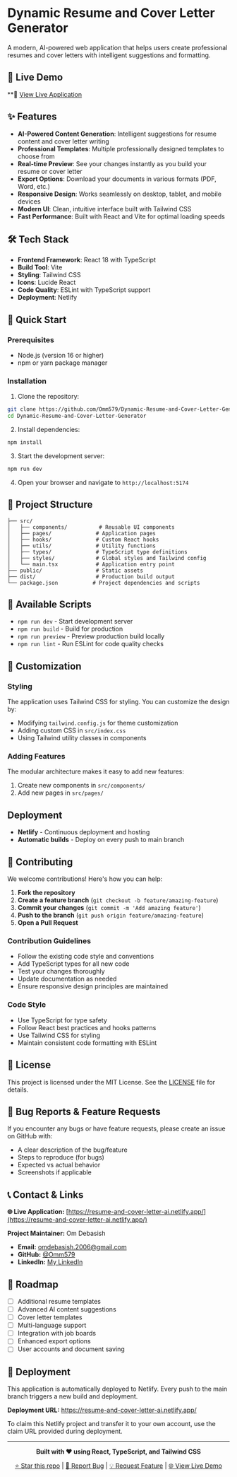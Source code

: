 # Dynamic Resume and Cover Letter Generator

A modern, AI-powered web application that helps users create professional resumes and cover letters with intelligent suggestions and formatting.

## 🔗 Live Demo

**🚀 [View Live Application](https://resume-and-cover-letter-ai.netlify.app/)

## ✨ Features

- **AI-Powered Content Generation**: Intelligent suggestions for resume content and cover letter writing
- **Professional Templates**: Multiple professionally designed templates to choose from
- **Real-time Preview**: See your changes instantly as you build your resume or cover letter
- **Export Options**: Download your documents in various formats (PDF, Word, etc.)
- **Responsive Design**: Works seamlessly on desktop, tablet, and mobile devices
- **Modern UI**: Clean, intuitive interface built with Tailwind CSS
- **Fast Performance**: Built with React and Vite for optimal loading speeds

## 🛠️ Tech Stack

- **Frontend Framework**: React 18 with TypeScript
- **Build Tool**: Vite
- **Styling**: Tailwind CSS
- **Icons**: Lucide React
- **Code Quality**: ESLint with TypeScript support
- **Deployment**: Netlify

## 🚀 Quick Start

### Prerequisites

- Node.js (version 16 or higher)
- npm or yarn package manager

### Installation

1. Clone the repository:
```bash
git clone https://github.com/Omm579/Dynamic-Resume-and-Cover-Letter-Generator.git
cd Dynamic-Resume-and-Cover-Letter-Generator
```

2. Install dependencies:
```bash
npm install
```

3. Start the development server:
```bash
npm run dev
```

4. Open your browser and navigate to `http://localhost:5174`

## 📁 Project Structure

```
├── src/
│   ├── components/          # Reusable UI components
│   ├── pages/              # Application pages
│   ├── hooks/              # Custom React hooks
│   ├── utils/              # Utility functions
│   ├── types/              # TypeScript type definitions
│   ├── styles/             # Global styles and Tailwind config
│   └── main.tsx            # Application entry point
├── public/                 # Static assets
├── dist/                   # Production build output
└── package.json           # Project dependencies and scripts
```

## 🔧 Available Scripts

- `npm run dev` - Start development server
- `npm run build` - Build for production
- `npm run preview` - Preview production build locally
- `npm run lint` - Run ESLint for code quality checks

## 🎨 Customization

### Styling
The application uses Tailwind CSS for styling. You can customize the design by:
- Modifying `tailwind.config.js` for theme customization
- Adding custom CSS in `src/index.css`
- Using Tailwind utility classes in components

### Adding Features
The modular architecture makes it easy to add new features:
1. Create new components in `src/components/`
2. Add new pages in `src/pages/`

## **Deployment**
- **Netlify** - Continuous deployment and hosting
- **Automatic builds** - Deploy on every push to main branch

## 🤝 Contributing

We welcome contributions! Here's how you can help:

1. **Fork the repository**
2. **Create a feature branch** (`git checkout -b feature/amazing-feature`)
3. **Commit your changes** (`git commit -m 'Add amazing feature'`)
4. **Push to the branch** (`git push origin feature/amazing-feature`)
5. **Open a Pull Request**

### **Contribution Guidelines**
- Follow the existing code style and conventions
- Add TypeScript types for all new code
- Test your changes thoroughly
- Update documentation as needed
- Ensure responsive design principles are maintained

### Code Style

- Use TypeScript for type safety
- Follow React best practices and hooks patterns
- Use Tailwind CSS for styling
- Maintain consistent code formatting with ESLint

## 📄 License

This project is licensed under the MIT License. See the [LICENSE](LICENSE) file for details.

## 🐛 Bug Reports & Feature Requests

If you encounter any bugs or have feature requests, please create an issue on GitHub with:
- A clear description of the bug/feature
- Steps to reproduce (for bugs)
- Expected vs actual behavior
- Screenshots if applicable

## 📞 Contact & Links

**🌐 Live Application:** [https://resume-and-cover-letter-ai.netlify.app/](https://resume-and-cover-letter-ai.netlify.app/)

**Project Maintainer:** Om Debasish
- **Email:** omdebasish.2006@gmail.com
- **GitHub:** [@Omm579](https://github.com/Omm579)
- **LinkedIn:** [My LinkedIn](https://linkedin.com/in/om-debasish-07ba92321)

## 🎯 Roadmap

- [ ] Additional resume templates
- [ ] Advanced AI content suggestions
- [ ] Cover letter templates
- [ ] Multi-language support
- [ ] Integration with job boards
- [ ] Enhanced export options
- [ ] User accounts and document saving

## 🚀 Deployment

This application is automatically deployed to Netlify. Every push to the main branch triggers a new build and deployment.

**Deployment URL:** https://resume-and-cover-letter-ai.netlify.app/

To claim this Netlify project and transfer it to your own account, use the claim URL provided during deployment.

---

<div align="center">

**Built with ❤️ using React, TypeScript, and Tailwind CSS**


[⭐ Star this repo](https://github.com/Omm579/Dynamic-Resume-and-Cover-Letter-Generator) | [🐛 Report Bug](https://github.com/Omm579/Dynamic-Resume-and-Cover-Letter-Generator/issues) | [💡 Request Feature](https://github.com/Omm579/Dynamic-Resume-and-Cover-Letter-Generator/issues) | [🌐 View Live Demo](https://resume-and-cover-letter-ai.netlify.app/)

</div>
